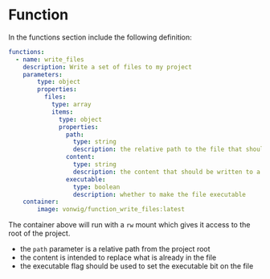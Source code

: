 # Function

In the functions section include the following definition:

```yaml
functions:
  - name: write_files
    description: Write a set of files to my project
    parameters:
        type: object
        properties:
          files:
            type: array
            items:
              type: object
              properties:
                path:
                  type: string
                  description: the relative path to the file that should be written
                content:
                  type: string
                  description: the content that should be written to a file
                executable:
                  type: boolean
                  description: whether to make the file executable
    container:
        image: vonwig/function_write_files:latest
```

The container above will run with a `rw` mount which gives it access
to the root of the project.

* the `path` parameter is a relative path from the project root
* the content is intended to replace what is already in the file
* the executable flag should be used to set the executable bit on the file
